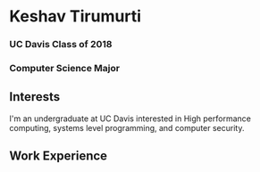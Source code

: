 # Keshav Tirumurti

### UC Davis Class of 2018
### Computer Science Major

## Interests
I'm an undergraduate at UC Davis interested in High performance computing, systems level programming, and computer security.

## Work Experience


